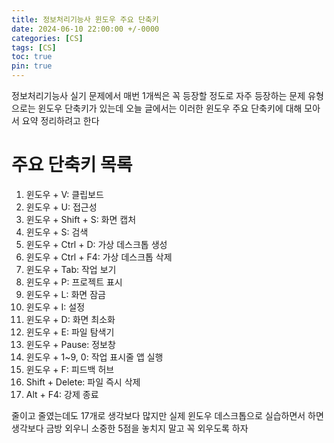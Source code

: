```yaml
---
title: 정보처리기능사 윈도우 주요 단축키
date: 2024-06-10 22:00:00 +/-0000
categories: [CS]
tags: [CS]
toc: true
pin: true
---
```


정보처리기능사 실기 문제에서 매번 1개씩은 꼭 등장할 정도로 자주 등장하는 문제 유형으로는 윈도우 단축키가 있는데 오늘 글에서는 이러한 윈도우 주요 단축키에 대해 모아서 요약 정리하려고 한다

# 주요 단축키 목록

1. 윈도우 + V: 클립보드
2. 윈도우 + U: 접근성
3. 윈도우 + Shift + S: 화면 캡처
4. 윈도우 + S: 검색
5. 윈도우 + Ctrl + D: 가상 데스크톱 생성
6. 윈도우 + Ctrl + F4: 가상 데스크톱 삭제
7. 윈도우 + Tab: 작업 보기
8. 윈도우 + P: 프로젝트 표시
9. 윈도우 + L: 화면 잠금
10. 윈도우 + I: 설정
11. 윈도우 + D: 화면 최소화
12. 윈도우 + E: 파일 탐색기
13. 윈도우 + Pause: 정보창
14. 윈도우 + 1~9, 0: 작업 표시줄 앱 실행
15. 윈도우 + F: 피드백 허브
16. Shift + Delete: 파일 즉시 삭제
17. Alt + F4: 강제 종료

줄이고 줄였는데도 17개로 생각보다 많지만 실제 윈도우 데스크톱으로 실습하면서 하면 생각보다 금방 외우니 소중한 5점을 놓치지 말고 꼭 외우도록 하자